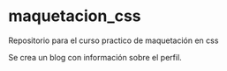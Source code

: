 # maquetacion_css
Repositorio para el curso practico de maquetación en css

Se crea un blog con información sobre el perfil.
